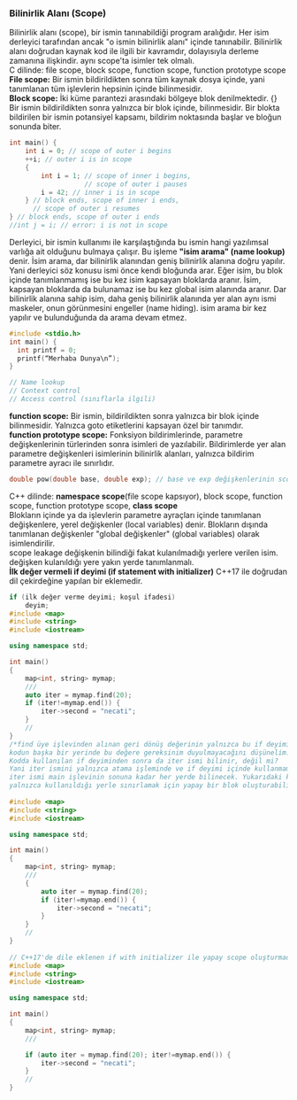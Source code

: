 ### Bilinirlik Alanı (Scope)  
Bilinirlik alanı (scope), bir ismin tanınabildiği program aralığıdır. Her isim derleyici tarafından ancak "o
ismin bilinirlik alanı" içinde tanınabilir. Bilinirlik alanı doğrudan kaynak kod ile ilgili bir kavramdır, dolayısıyla derleme zamanına ilişkindir. aynı scope'ta isimler tek olmalı.  
C dilinde: file scope, block scope, function scope, function prototype scope  
**File scope:** Bir ismin bildirildikten sonra tüm kaynak dosya içinde, yani tanımlanan tüm işlevlerin hepsinin içinde bilinmesidir.  
**Block scope:** İki küme parantezi arasındaki bölgeye blok denilmektedir.  {} Bir ismin bildirildikten sonra yalnızca bir blok içinde, bilinmesidir. Bir blokta bildirilen bir ismin potansiyel kapsamı, bildirim noktasında başlar ve bloğun sonunda biter.  
```cpp
int main() {
    int i = 0; // scope of outer i begins
    ++i; // outer i is in scope
    {
        int i = 1; // scope of inner i begins,
                   // scope of outer i pauses
        i = 42; // inner i is in scope
    } // block ends, scope of inner i ends,
      // scope of outer i resumes
} // block ends, scope of outer i ends
//int j = i; // error: i is not in scope
```
Derleyici, bir ismin kullanımı ile karşılaştığında bu ismin hangi yazılımsal varlığa ait olduğunu bulmaya çalışır. Bu işleme **"isim arama" (name lookup)** denir. İsim arama, dar bilinirlik alanından geniş bilinirlik alanına doğru yapılır. Yani derleyici söz konusu ismi önce kendi bloğunda arar. Eğer isim, bu blok içinde tanımlanmamış ise bu kez isim kapsayan bloklarda aranır. İsim, kapsayan bloklarda da bulunamaz ise bu kez global isim
alanında aranır. Dar bilinirlik alanına sahip isim, daha geniş bilinirlik alanında yer alan aynı ismi maskeler, onun görünmesini engeller (name hiding). isim arama bir kez yapılır ve bulunduğunda da arama devam etmez.

```cpp
#include <stdio.h>
int main() {
  int printf = 0;
  printf(“Merhaba Dunya\n”);
}

// Name lookup
// Context control
// Access control (sınıflarla ilgili)
```
**function scope:** Bir ismin, bildirildikten sonra yalnızca bir blok içinde bilinmesidir. Yalnızca goto etiketlerini kapsayan özel bir tanımdır.  
**function prototype scope:** Fonksiyon bildirimlerinde, parametre değişkenlerinin türlerinden sonra isimleri de yazılabilir.
Bildirimlerde yer alan parametre değişkenleri isimlerinin bilinirlik alanları, yalnızca bildirim parametre ayracı ile sınırlıdır.  
```cpp
double pow(double base, double exp); // base ve exp değişkenlerinin scopu function prototype scope
```
C++ dilinde: **namespace scope**(file scope kapsıyor), block scope, function scope, function prototype scope, **class scope**  
Blokların içinde ya da işlevlerin parametre ayraçları içinde tanımlanan değişkenlere, yerel değişkenler (local variables) denir.
Blokların dışında tanımlanan değişkenler "global değişkenler" (global variables) olarak isimlendirilir.  
scope leakage değişkenin bilindiği fakat kulanılmadığı yerlere verilen isim. değişken kulanıldığı yere yakın yerde tanımlanmalı.    
**İlk değer vermeli if deyimi (if statement with initializer)** C++17 ile doğrudan dil çekirdeğine yapılan bir eklemedir.
```cpp
if (ilk değer verme deyimi; koşul ifadesi)
    deyim;
#include <map>
#include <string>
#include <iostream>

using namespace std;

int main()
{
    map<int, string> mymap;
    ///
    auto iter = mymap.find(20);
    if (iter!=mymap.end()) {
        iter->second = "necati";
    }
    //
}
/*find üye işlevinden alınan geri dönüş değerinin yalnızca bu if deyiminde kullanılacağını,   
kodun başka bir yerinde bu değere gereksinim duyulmayacağını düşünelim.  
Kodda kullanılan if deyiminden sonra da iter ismi bilinir, değil mi?  
Yani iter ismini yalnızca atama işleminde ve if deyimi içinde kullanmamıza karşın,  
iter ismi main işlevinin sonuna kadar her yerde bilinecek. Yukarıdaki kodda iter isminin bilinirlik alanını  
yalnızca kullanıldığı yerle sınırlamak için yapay bir blok oluşturabilirdik:*/ 
    
#include <map>
#include <string>
#include <iostream>

using namespace std;

int main()
{
    map<int, string> mymap;
    ///
    {
        auto iter = mymap.find(20);
        if (iter!=mymap.end()) {
            iter->second = "necati";
        }
    }
    //
}
    
// C++17'de dile eklenen if with initializer ile yapay scope oluşturmadan da bu problemi çözebiliriz.
#include <map>
#include <string>
#include <iostream>

using namespace std;

int main()
{
    map<int, string> mymap;
    ///

    if (auto iter = mymap.find(20); iter!=mymap.end()) {
        iter->second = "necati";
    }
    //
}
```
